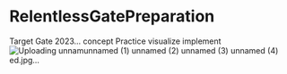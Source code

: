 # RelentlessGatePreparation
Target Gate 2023...
concept
Practice
visualize
implement
![Uploading unnam![unnamed (1)](https://user-images.githubusercontent.com/42250319/189539334-6867304f-6dce-4965-8529-8593596be7d2.jpg)
![unnamed (2)](https://user-images.githubusercontent.com/42250319/189539342-3e7b7383-1bf8-4983-8bec-ed117d55b53c.jpg)
![unnamed (3)](https://user-images.githubusercontent.com/42250319/189539352-e2cb6db6-6c1d-42db-912d-44a4b05eec3a.jpg)
![unnamed (4)](https://user-images.githubusercontent.com/42250319/189539356-486faec0-27d7-411f-b2ce-992de000ff24.jpg)
ed.jpg…]()
